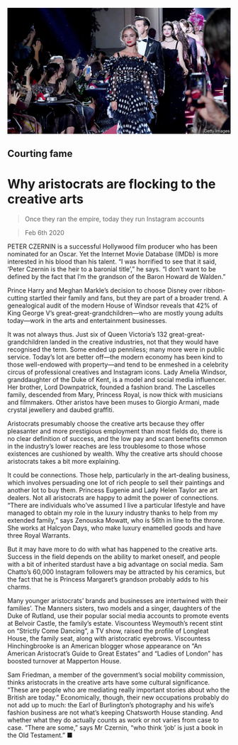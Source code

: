 ![](./images/20200208_BRP502.jpg)

## Courting fame

# Why aristocrats are flocking to the creative arts

> Once they ran the empire, today they run Instagram accounts

> Feb 6th 2020

PETER CZERNIN is a successful Hollywood film producer who has been nominated for an Oscar. Yet the Internet Movie Database (IMDb) is more interested in his blood than his talent. “I was horrified to see that it said, ‘Peter Czernin is the heir to a baronial title’,” he says. “I don’t want to be defined by the fact that I’m the grandson of the Baron Howard de Walden.”

Prince Harry and Meghan Markle’s decision to choose Disney over ribbon-cutting startled their family and fans, but they are part of a broader trend. A genealogical audit of the modern House of Windsor reveals that 42% of King George V’s great-great-grandchildren—who are mostly young adults today—work in the arts and entertainment businesses.

It was not always thus. Just six of Queen Victoria’s 132 great-great-grandchildren landed in the creative industries, not that they would have recognised the term. Some ended up penniless; many more were in public service. Today’s lot are better off—the modern economy has been kind to those well-endowed with property—and tend to be enmeshed in a celebrity circus of professional creatives and Instagram icons. Lady Amelia Windsor, granddaughter of the Duke of Kent, is a model and social media influencer. Her brother, Lord Downpatrick, founded a fashion brand. The Lascelles family, descended from Mary, Princess Royal, is now thick with musicians and filmmakers. Other aristos have been muses to Giorgio Armani, made crystal jewellery and daubed graffiti.

Aristocrats presumably choose the creative arts because they offer pleasanter and more prestigious employment than most fields do, there is no clear definition of success, and the low pay and scant benefits common in the industry’s lower reaches are less troublesome to those whose existences are cushioned by wealth. Why the creative arts should choose aristocrats takes a bit more explaining.

It could be connections. Those help, particularly in the art-dealing business, which involves persuading one lot of rich people to sell their paintings and another lot to buy them. Princess Eugenie and Lady Helen Taylor are art dealers. Not all aristocrats are happy to admit the power of connections. “There are individuals who’ve assumed I live a particular lifestyle and have managed to obtain my role in the luxury industry thanks to help from my extended family,” says Zenouska Mowatt, who is 56th in line to the throne. She works at Halcyon Days, who make luxury enamelled goods and have three Royal Warrants.

But it may have more to do with what has happened to the creative arts. Success in the field depends on the ability to market oneself, and people with a bit of inherited stardust have a big advantage on social media. Sam Chatto’s 60,000 Instagram followers may be attracted by his ceramics, but the fact that he is Princess Margaret’s grandson probably adds to his charms.

Many younger aristocrats’ brands and businesses are intertwined with their families’. The Manners sisters, two models and a singer, daughters of the Duke of Rutland, use their popular social media accounts to promote events at Belvoir Castle, the family’s estate. Viscountess Weymouth’s recent stint on “Strictly Come Dancing”, a TV show, raised the profile of Longleat House, the family seat, along with aristocratic eyebrows. Viscountess Hinchingbrooke is an American blogger whose appearance on “An American Aristocrat’s Guide to Great Estates” and “Ladies of London” has boosted turnover at Mapperton House.

Sam Friedman, a member of the government’s social mobility commission, thinks aristocrats in the creative arts have some cultural significance. “These are people who are mediating really important stories about who the British are today.” Economically, though, their new occupations probably do not add up to much: the Earl of Burlington’s photography and his wife’s fashion business are not what’s keeping Chatsworth House standing. And whether what they do actually counts as work or not varies from case to case. “There are some,” says Mr Czernin, “who think ‘job’ is just a book in the Old Testament.” ■